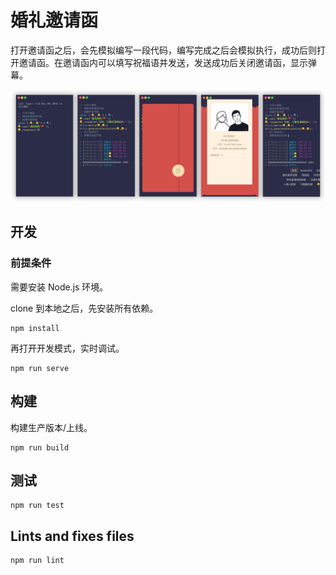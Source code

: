 # 婚礼邀请函
打开邀请函之后，会先模拟编写一段代码，编写完成之后会模拟执行，成功后则打开邀请函。在邀请函内可以填写祝福语并发送，发送成功后关闭邀请函，显示弹幕。

![](./invitation.jpg)

## 开发
### 前提条件
需要安装 Node.js 环境。

clone 到本地之后，先安装所有依赖。
```
npm install
```

再打开开发模式，实时调试。
```
npm run serve
```

## 构建
构建生产版本/上线。
```
npm run build
```

## 测试
```
npm run test
```

## Lints and fixes files
```
npm run lint
```
